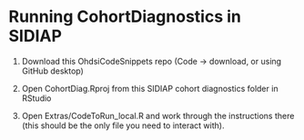 Running CohortDiagnostics in SIDIAP
===============


1. Download this OhdsiCodeSnippets repo (Code -> download, or using GitHub desktop)

2. Open CohortDiag.Rproj from this SIDIAP cohort diagnostics folder in RStudio
    
3. Open Extras/CodeToRun_local.R and work through the instructions there (this should be the only file you need to interact with).

